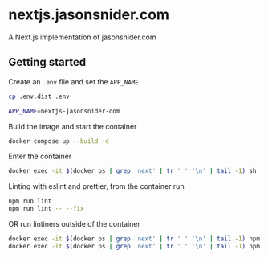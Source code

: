 # nextjs.jasonsnider.com
A Next.js implementation of jasonsnider.com

## Getting started
Create an `.env` file and set the `APP_NAME`
```sh
cp .env.dist .env
```

```sh
APP_NAME=nextjs-jasonsnider-com
```

Build the image and start the container
```sh
docker compose up --build -d
```

Enter the container
```sh
docker exec -it $(docker ps | grep 'next' | tr ' ' '\n' | tail -1) sh
```

Linting with eslint and prettier, from the container run
```sh
npm run lint
npm run lint -- --fix
```

OR run lintiners outside of the container
```sh
docker exec -it $(docker ps | grep 'next' | tr ' ' '\n' | tail -1) npm run lint
docker exec -it $(docker ps | grep 'next' | tr ' ' '\n' | tail -1) npm run lint -- --fix
```